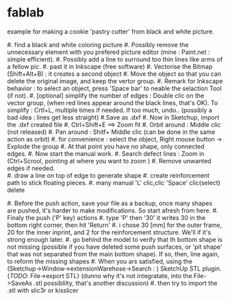 # fablab
example for making a cookie 'pastry cutter' from black and white picture.

#. find a black and white coloring picture
   #. Possibly remove the unnecessary element with you prefered picture editor (mine : Paint.net : simple efficient). 
   #. Possibly add a line to surround too thin lines like arms of a fellow pic.
#. past it in Inkscape (free software) 
   #. Vectorise the Bitmap (Shift+Alt+B) : it creates a second object
   #. Move the object so that you can delete the original image, and keep the vertor group. 
   #. Remark for Inkscape behavior : to select an object, press 'Space bar' to neable the selaction Tool (if not).
   #. [optional] simplify the number of edges : Double clic on the vector group, (when red lines appear around the black lines, that's OK). To simplify : Crtl+L, multiple times if needed. If too much, undo.. (possibly a bad idea : lines get less straight)
   #.Save as .dxf 
#. Now in Sketchup, import the .dxf created file
   #. Ctrl+Shift+E ==> Zoom fit
   #. Orbit around : Middle clic (not released) 
   #. Pan around : Shitf+ Middle clic (can be done in the same action as orbit)
   #. for convenience : select the object, Right mouse button -> Explode the group
   #. At that point you have no shape, only connected edges.
   #. Now start the manual work. 
   #. Search defect lines : Zoom in (Ctrl+Scrool, pointing at where you want to zoom ) 
   #. Remove unwanted edges if needed.	
   #. draw a line on top of edge to generate shape
   #. create reinforcement path to stick floating pieces.
   #. many manual 'L' clic,clic 'Space' clic(select) delete

#. Before the push action, save your file as a backup, once many shapes are pushed, it's harder to make modifications. So start afresh from here.
   #. Finaly the push ('P' key) actions
      #. type 'P' then '30' it writes 30 in the bottom right corner, then hit 'Return'
      #. i chose 30 [mm] for the outer frame, 20 for the inner inprint, and 2 for the reinforcement structure. We'll if it's strong enough later.
      #. go behind the model to verify that th bottom shape is not missing (possible if you have deleted some push surfaces, or 'pit shape' that was not separated from the main bottom shape). If so, then, line again, to reform the missing shapes
   #. When you ars satisfied, using the (Sketchup->Window->extensionWarehose->Search : ) SketchUp STL plugin. {_TODO_: File->export STL} (dunno why it's not integratate, into the File->SaveAs .stl possiblilty, that's another discussion)
   #. then try to import the .stl with slic3r or kisslicer

